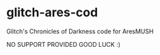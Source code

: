 # glitch-ares-cod
Glitch's Chronicles of Darkness code for AresMUSH

NO SUPPORT PROVIDED GOOD LUCK :)
